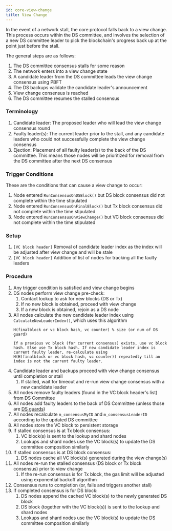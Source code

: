 ```yaml
---
id: core-view-change
title: View Change
---
```

In the event of a network stall, the core protocol falls back to a view change. This process occurs within the DS committee, and involves the selection of a new DS committee leader to pick the blockchain's progress back up at the point just before the stall.

The general steps are as follows:

1. The DS committee consensus stalls for some reason
1. The network enters into a view change state
1. A candidate leader from the DS committee leads the view change consensus using PBFT
1. The DS backups validate the candidate leader's announcement
1. View change consensus is reached
1. The DS committee resumes the stalled consensus

### Terminology

1. Candidate leader: The proposed leader who will lead the view change consensus round
1. Faulty leader(s): The current leader prior to the stall, and any candidate leaders who could not successfully complete the view change consensus
1. Ejection: Placement of all faulty leader(s) to the back of the DS committee. This means those nodes will be prioritized for removal from the DS committee after the next DS consensus

### Trigger Conditions

These are the conditions that can cause a view change to occur:

1. Node entered `RunConsensusOnDSBlock()` but DS block consensus did not complete within the time stipulated
1. Node entered `RunConsensusOnFinalBlock()` but Tx block consensus did not complete within the time stipulated
1. Node entered `RunConsensusOnViewChange()` but VC block consensus did not complete within the time stipulated

### Setup

1. `[VC block header]` Removal of candidate leader index as the index will be adjusted after view change and will be stale
1. `[VC block header]` Addition of list of nodes for tracking all the faulty leaders

### Procedure

1. Any trigger condition is satisfied and view change begins
1. DS nodes perform view change pre-check:
   1. Contact lookup to ask for new blocks (DS or Tx)
   1. If no new block is obtained, proceed with view change
   1. If a new block is obtained, rejoin as a DS node
1. All nodes calculate the new candidate leader index using `CalculateNewLeaderIndex()`, which uses this algorithm
    ```text
    H(finalblock or vc block hash, vc counter) % size (or num of DS guard)

    If a previous vc block (for current consensus) exists, use vc block hash. Else use Tx block hash. If new candidate leader index is current faulty leader, re-calculate using
    H(H(finalblock or vc block hash, vc counter)) repeatedly till an index is not the current faulty leader.
    ```
1. Candidate leader and backups proceed with view change consensus until completion or stall
   1. If stalled, wait for timeout and re-run view change consensus with a new candidate leader
1. All nodes remove faulty leaders (found in the VC block header's list) from DS Committee
1. All nodes add faulty leaders to the back of DS Committee (unless those are [DS guards](core-guard-mode.md))
1. All nodes recalculate `m_consensusMyID` and `m_consensusLeaderID` according to the updated DS committee
1. All nodes store the VC block to persistent storage
1. If stalled consensus is at Tx block consensus:
   1. VC block(s) is sent to the lookup and shard nodes
   1. Lookups and shard nodes use the VC block(s) to update the DS committee composition similarly
1. If stalled consensus is at DS block consensus:
   1. DS nodes cache all VC block(s) generated during the view change(s)
1. All nodes re-run the stalled consensus (DS block or Tx block consensus) prior to view change
   1. If the re-run consensus is for Tx block, the gas limit will be adjusted using exponential backoff algorithm
1. Consensus runs to completion (or, fails and triggers another stall)
1. If completed consensus is for DS block:
   1. DS nodes append the cached VC block(s) to the newly generated DS block
   1. DS block (together with the VC block(s)) is sent to the lookup and shard nodes
   1. Lookups and shard nodes use the VC block(s) to update the DS committee composition similarly